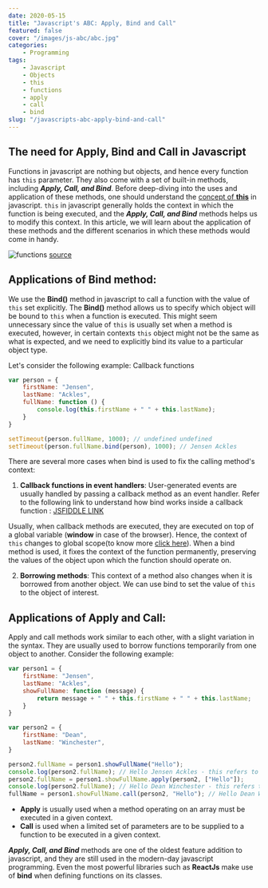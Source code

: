 ```yaml
---
date: 2020-05-15
title: "Javascript's ABC: Apply, Bind and Call"
featured: false
cover: "/images/js-abc/abc.jpg"
categories: 
    - Programming
tags:
    - Javascript
    - Objects
    - this
    - functions
    - apply
    - call
    - bind
slug: "/javascripts-abc-apply-bind-and-call"
---
```


## The need for Apply, Bind and Call in Javascript

Functions in javascript are nothing but objects, and hence every function has `this` parameter. They also come with a set of built-in methods, including ***Apply, Call, and Bind***. Before deep-diving into the uses and application of these methods, one should understand the [concept of **this**](/javascript-understanding-this) in javascript. `this` in javascript generally holds the context in which the function is being executed, and the ***Apply, Call, and Bind*** methods helps us to modify this context. In this article, we will learn about the application of these methods and the different scenarios in which these methods would come in handy.

![functions](/images/js-abc/functions.png)
[source](https://pixabay.com/photos/learn-mathematics-child-girl-2405206/)

## Applications of Bind method:

We use the **Bind()** method in javascript to call a function with the value of `this` set explicitly. The **Bind()** method allows us to specify which object will be bound to `this` when a function is executed. This might seem unnecessary since the value of `this` is usually set when a method is executed, however, in certain contexts `this` object might not be the same as what is expected, and we need to explicitly bind its value to a particular object type.

Let's consider the following example: Callback functions

```javascript
var person = {
    firstName: "Jensen",
    lastName: "Ackles",
    fullName: function () {
        console.log(this.firstName + " " + this.lastName);
    }
}

setTimeout(person.fullName, 1000); // undefined undefined
setTimeout(person.fullName.bind(person), 1000); // Jensen Ackles
```

There are several more cases when bind is used to fix the calling method's context: 
1. **Callback functions in event handlers**: User-generated events are usually handled by passing a callback method as an event handler. Refer to the following link to understand how bind works inside a callback function : [JSFIDDLE LINK](https://jsfiddle.net/MinuteProgramming/b68dtfe0/4/)

Usually, when callback methods are executed, they are executed on top of a global variable (**window** in case of the browser). Hence, the context of `this` changes to global scope(to know more [click here](/javascript-understanding-this)). When a bind method is used, it fixes the context of the function permanently, preserving the values of the object upon which the function should operate on.

2. **Borrowing methods**: This context of a method also changes when it is borrowed from another object. We can use bind to set the value of `this` to the object of interest.

## Applications of Apply and Call:

Apply and call methods work similar to each other, with a slight variation in the syntax. They are usually used to borrow functions temporarily from one object to another. Consider the following example: 


```javascript
var person1 = {
    firstName: "Jensen",
    lastName: "Ackles",
    showFullName: function (message) {
        return message + " " + this.firstName + " " + this.lastName;
    }
}

var person2 = {
    firstName: "Dean",
    lastName: "Winchester",
}

person2.fullName = person1.showFullName("Hello");
console.log(person2.fullName); // Hello Jensen Ackles - this refers to person1 object
person2.fullName = person1.showFullName.apply(person2, ["Hello"]); 
console.log(person2.fullName); // Hello Dean Winchester - this refers to person2 object
fullName = person1.showFullName.call(person2, "Hello"); // Hello Dean Winchester - this refers to person2 object
```

- **Apply** is usually used when a method operating on an array must be executed in a given context.
- **Call** is used when a limited set of parameters are to be supplied to a function to be executed in a given context.

***Apply, Call, and Bind*** methods are one of the oldest feature addition to javascript, and they are still used in the modern-day javascript programming. Even the most powerful libraries such as **ReactJs** make use of **bind** when defining functions on its classes.

